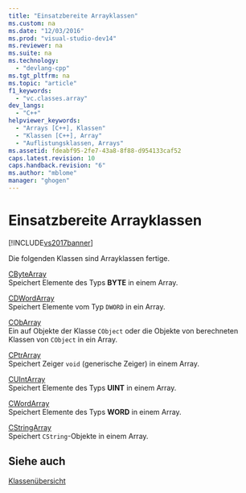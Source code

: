 ```yaml
---
title: "Einsatzbereite Arrayklassen"
ms.custom: na
ms.date: "12/03/2016"
ms.prod: "visual-studio-dev14"
ms.reviewer: na
ms.suite: na
ms.technology: 
  - "devlang-cpp"
ms.tgt_pltfrm: na
ms.topic: "article"
f1_keywords: 
  - "vc.classes.array"
dev_langs: 
  - "C++"
helpviewer_keywords: 
  - "Arrays [C++], Klassen"
  - "Klassen [C++], Array"
  - "Auflistungsklassen, Arrays"
ms.assetid: fdeabf95-2fe7-43a8-8f88-d954133caf52
caps.latest.revision: 10
caps.handback.revision: "6"
ms.author: "mblome"
manager: "ghogen"
---
```

# Einsatzbereite Arrayklassen
[!INCLUDE[vs2017banner](../assembler/inline/includes/vs2017banner.md)]

Die folgenden Klassen sind Arrayklassen fertige.  
  
 [CByteArray](../mfc/reference/cbytearray-class.md)  
 Speichert Elemente des Typs **BYTE** in einem Array.  
  
 [CDWordArray](../mfc/reference/cdwordarray-class.md)  
 Speichert Elemente vom Typ `DWORD` in ein Array.  
  
 [CObArray](../mfc/reference/cobarray-class.md)  
 Ein auf Objekte der Klasse `CObject` oder die Objekte von berechneten Klassen von `CObject` in ein Array.  
  
 [CPtrArray](../mfc/reference/cptrarray-class.md)  
 Speichert Zeiger `void` \(generische Zeiger\) in einem Array.  
  
 [CUIntArray](../mfc/reference/cuintarray-class.md)  
 Speichert Elemente des Typs **UINT** in einem Array.  
  
 [CWordArray](../mfc/reference/cwordarray-class.md)  
 Speichert Elemente des Typs **WORD** in einem Array.  
  
 [CStringArray](../mfc/reference/cstringarray-class.md)  
 Speichert `CString`\-Objekte in einem Array.  
  
## Siehe auch  
 [Klassenübersicht](../mfc/class-library-overview.md)